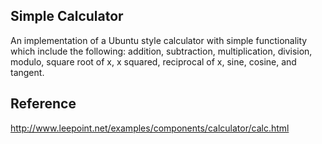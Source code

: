 Simple Calculator
---
An implementation of a Ubuntu style calculator with simple functionality
which include the following: addition, subtraction, multiplication, division,
modulo, square root of x, x squared, reciprocal of x, sine, cosine, and
tangent.

Reference
---
http://www.leepoint.net/examples/components/calculator/calc.html